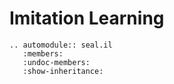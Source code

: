 # Imitation Learning

```{eval-rst}
.. automodule:: seal.il
   :members:
   :undoc-members:
   :show-inheritance:
```
